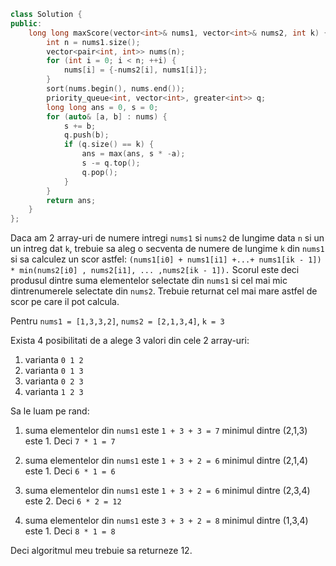 ```cpp 
class Solution {
public:
    long long maxScore(vector<int>& nums1, vector<int>& nums2, int k) {
        int n = nums1.size();
        vector<pair<int, int>> nums(n);
        for (int i = 0; i < n; ++i) {
            nums[i] = {-nums2[i], nums1[i]};
        }
        sort(nums.begin(), nums.end());
        priority_queue<int, vector<int>, greater<int>> q;
        long long ans = 0, s = 0;
        for (auto& [a, b] : nums) {
            s += b;
            q.push(b);
            if (q.size() == k) {
                ans = max(ans, s * -a);
                s -= q.top();
                q.pop();
            }
        }
        return ans;
    }
};
```

Daca am 2 array-uri de numere intregi `nums1` si `nums2` de lungime data `n` si un un intreg dat `k`, trebuie sa aleg o secventa de numere de lungime `k` din `nums1` si sa calculez un scor astfel: `(nums1[i0] + nums1[i1] +...+ nums1[ik - 1]) * min(nums2[i0] , nums2[i1], ... ,nums2[ik - 1]).`
Scorul este deci produsul dintre suma elementelor selectate din `nums1` si cel mai mic dintrenumerele selectate din `nums2`.
Trebuie returnat cel mai mare astfel de scor pe care il pot calcula.

Pentru `nums1 = [1,3,3,2]`, `nums2 = [2,1,3,4]`, `k = 3`

Exista 4 posibilitati de a alege 3 valori din cele 2 array-uri:
1) varianta `0 1 2`
2) varianta `0 1 3`
3) varianta `0 2 3`
4) varianta `1 2 3`

Sa le luam pe rand:
1) suma elementelor din `nums1` este `1 + 3 + 3 = 7`
minimul dintre (2,1,3) este 1. Deci `7 * 1 = 7`

2) suma elementelor din `nums1` este `1 + 3 + 2 = 6`
minimul dintre (2,1,4) este 1. Deci `6 * 1 = 6`

3) suma elementelor din `nums1` este `1 + 3 + 2 = 6`
minimul dintre (2,3,4) este 2. Deci `6 * 2 = 12`

4) suma elementelor din `nums1` este `3 + 3 + 2 = 8`
minimul dintre (1,3,4) este 1. Deci `8 * 1 = 8`

Deci algoritmul meu trebuie sa returneze 12.



